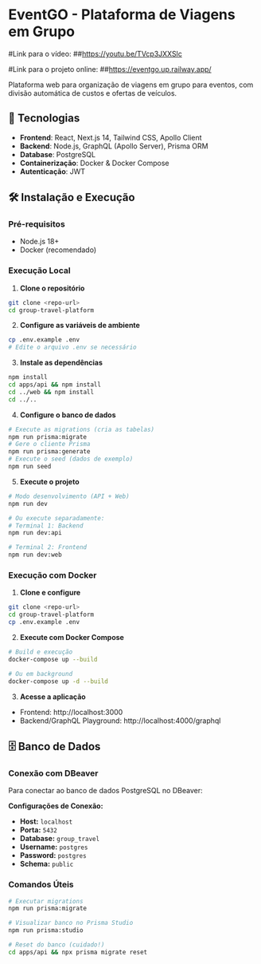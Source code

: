 # EventGO - Plataforma de Viagens em Grupo

#Link para o vídeo: 
##https://youtu.be/TVcp3JXXSlc

#Link para o projeto online:
##https://eventgo.up.railway.app/

Plataforma web para organização de viagens em grupo para eventos, com divisão automática de custos e ofertas de veículos.

## 🚀 Tecnologias

- **Frontend**: React, Next.js 14, Tailwind CSS, Apollo Client
- **Backend**: Node.js, GraphQL (Apollo Server), Prisma ORM
- **Database**: PostgreSQL
- **Containerização**: Docker & Docker Compose
- **Autenticação**: JWT

## 🛠️ Instalação e Execução

### Pré-requisitos

- Node.js 18+
- Docker (recomendado)

### Execução Local

1. **Clone o repositório**

```bash
git clone <repo-url>
cd group-travel-platform
```

2. **Configure as variáveis de ambiente**

```bash
cp .env.example .env
# Edite o arquivo .env se necessário
```

3. **Instale as dependências**

```bash
npm install
cd apps/api && npm install
cd ../web && npm install
cd ../..
```

4. **Configure o banco de dados**

```bash
# Execute as migrations (cria as tabelas)
npm run prisma:migrate
# Gere o cliente Prisma
npm run prisma:generate
# Execute o seed (dados de exemplo)
npm run seed
```

5. **Execute o projeto**

```bash
# Modo desenvolvimento (API + Web)
npm run dev

# Ou execute separadamente:
# Terminal 1: Backend
npm run dev:api

# Terminal 2: Frontend
npm run dev:web
```

### Execução com Docker

1. **Clone e configure**

```bash
git clone <repo-url>
cd group-travel-platform
cp .env.example .env
```

2. **Execute com Docker Compose**

```bash
# Build e execução
docker-compose up --build

# Ou em background
docker-compose up -d --build
```

3. **Acesse a aplicação**

- Frontend: http://localhost:3000
- Backend/GraphQL Playground: http://localhost:4000/graphql

## 🗄️ Banco de Dados

### Conexão com DBeaver

Para conectar ao banco de dados PostgreSQL no DBeaver:

**Configurações de Conexão:**

- **Host:** `localhost`
- **Porta:** `5432`
- **Database:** `group_travel`
- **Username:** `postgres`
- **Password:** `postgres`
- **Schema:** `public`

### Comandos Úteis

```bash
# Executar migrations
npm run prisma:migrate

# Visualizar banco no Prisma Studio
npm run prisma:studio

# Reset do banco (cuidado!)
cd apps/api && npx prisma migrate reset
```
